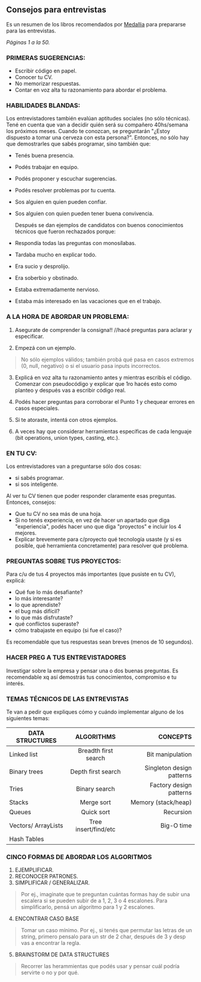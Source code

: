 ## Consejos para entrevistas ##


Es un resumen de los libros recomendados por [Medallia](http://www.medallia.com.ar/internships/) para prepararse para las entrevistas. 


*Páginas 1 a la 50.*

### PRIMERAS SUGERENCIAS: 

- Escribir código en papel. 
- Conocer tu CV. 
- No memorizar respuestas. 
- Contar en voz alta tu razonamiento para abordar el problema. 


### HABILIDADES BLANDAS: 

  Los entrevistadores también evalúan aptitudes sociales (no sólo técnicas). Tené en cuenta que van a decidir quién será su compañero 40hs/semana los próximos meses. Cuando te conozcan, se preguntarán "¿Estoy dispuesto a tomar una cerveza con esta persona?". Entonces, no sólo hay que demostrarles que sabés programar, sino también que: 
  
- Tenés buena presencia. 
- Podés trabajar en equipo. 
- Podés proponer y escuchar sugerencias. 
- Podés resolver problemas por tu cuenta. 
- Sos alguien en quien pueden confiar. 
- Sos alguien con quien pueden tener buena convivencia. 

  Después se dan ejemplos de candidatos con buenos conocimientos técnicos que fueron rechazados porque: 
- Respondía todas las preguntas con monosílabas. 
- Tardaba mucho en explicar todo. 
- Era sucio y desprolijo. 
- Era soberbio y obstinado. 
- Estaba extremadamente nervioso. 
- Estaba más interesado en las vacaciones que en el trabajo. 


### A LA HORA DE ABORDAR UN PROBLEMA: 

1. Asegurate de comprender la consigna!!	//hacé preguntas para aclarar y especificar. 

2. Empezá con un ejemplo.  			
> No sólo ejemplos válidos; también probá qué pasa en casos extremos (0, null, negativo) o si el usuario pasa inputs incorrectos. 

3. Explicá en voz alta tu razonamiento antes y mientras escribís el código. 
   Comenzar con pseudocódigo y explicar que 1ro hacés esto como planteo y después  vas a escribir código real.

4. Podés hacer preguntas para corroborar el Punto 1 y chequear errores en casos especiales. 
5. Si te atoraste, intentá con otros ejemplos. 
6. A veces hay que considerar herramientas específicas de cada lenguaje (bit operations, union types, casting, etc.). 


### EN TU CV: 

  Los entrevistadores van a preguntarse sólo dos cosas: 
  - si sabés programar. 
  - si sos inteligente. 
  
  Al ver tu CV tienen que poder responder claramente esas preguntas. Entonces, consejos:

 - Que tu CV no sea más de una hoja. 
 - Si no tenés experiencia, en vez de hacer un apartado que diga "experiencia", podés hacer uno que diga "proyectos" e incluir los 4 mejores. 
 - Explicar brevemente para c/proyecto qué tecnología usaste (y si es posible, qué herramienta concretamente) para resolver qué problema. 


### PREGUNTAS SOBRE TUS PROYECTOS: 

Para c/u de tus 4 proyectos más importantes (que pusiste en tu CV), explicá: 

- Qué fue lo más desafiante? 
- lo más interesante? 
- lo que aprendiste? 
- el bug más difícil? 
- lo que más disfrutaste?
- qué conflictos superaste? 
- cómo trabajaste en equipo (si fue el caso)? 

Es recomendable que tus respuestas sean breves (menos de 10 segundos). 


### HACER PREG A TUS ENTREVISTADORES

  Investigar sobre la empresa y pensar una o dos buenas preguntas. 
  Es recomendable xq así demostrás tus conocimientos, compromiso e tu interés. 


### TEMAS TÉCNICOS DE LAS ENTREVISTAS

  Te van a pedir que expliques cómo y cuándo implementar alguno de los siguientes temas: 

|   DATA STRUCTURES   |      ALGORITHMS     |          CONCEPTS        |
|-------------------|:-----------------:|-------------------:|
|        Linked list           |  Breadth first search  |       Bit manipulation    |
|        Binary trees        |    Depth first search   | Singleton design patterns|
|        Tries                  |    Binary search        | Factory design patterns |
|        Stacks                |         Merge sort       |  Memory (stack/heap)  |
|        Queues                |        Quick sort        |       Recursion            |
|        Vectors/ ArrayLists|  Tree insert/find/etc |       Big-O time         |
|        Hash Tables           |                            |                              |


### CINCO FORMAS DE ABORDAR LOS ALGORITMOS

1. EJEMPLIFICAR. 
2. RECONOCER PATRONES. 
3. SIMPLIFICAR / GENERALIZAR. 
> Por ej., imaginate que te preguntan cuántas formas hay de subir una escalera si se pueden 
 subir de a 1, 2, 3 o 4 escalones. Para simplificarlo, pensá un algoritmo para 1 y 2 escalones. 
4. ENCONTRAR CASO BASE
> Tomar un caso mínimo. Por ej., si tenés que permutar las letras de un string, primero pensalo para un str de 2 char, después de 3 y desp vas a encontrar la regla. 
5. BRAINSTORM DE DATA STRUCTURES
> Recorrer las herammientas que podés usar y pensar cuál podría servirte o no y por qué. 

